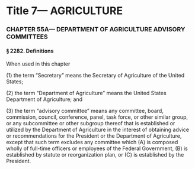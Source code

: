 
# Title 7— AGRICULTURE
### CHAPTER 55A— DEPARTMENT OF AGRICULTURE ADVISORY COMMITTEES
#### § 2282. Definitions

When used in this chapter

(1) the term “Secretary” means the Secretary of Agriculture of the United States;

(2) the term “Department of Agriculture” means the United States Department of Agriculture; and

(3) the term “advisory committee” means any committee, board, commission, council, conference, panel, task force, or other similar group, or any subcommittee or other subgroup thereof that is established or utilized by the Department of Agriculture in the interest of obtaining advice or recommendations for the President or the Department of Agriculture, except that such term excludes any committee which (A) is composed wholly of full-time officers or employees of the Federal Government, (B) is established by statute or reorganization plan, or (C) is established by the President.
